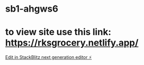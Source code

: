 # sb1-ahgws6
# to view site use this link: https://rksgrocery.netlify.app/

[Edit in StackBlitz next generation editor ⚡️](https://stackblitz.com/~/github.com/Ritzss/sb1-ahgws6)
